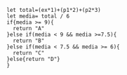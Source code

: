 ```function calculaNota(ex, p1, p2) {
let total=(ex*1)+(p1*2)+(p2*3)
let media= total / 6
if{media >= 9){
  return "A"
}else if(media < 9 && media >=7.5){
  return "B"
}else if(media < 7.5 && media >= 6){
  return "C"
}else{return "D"}
}